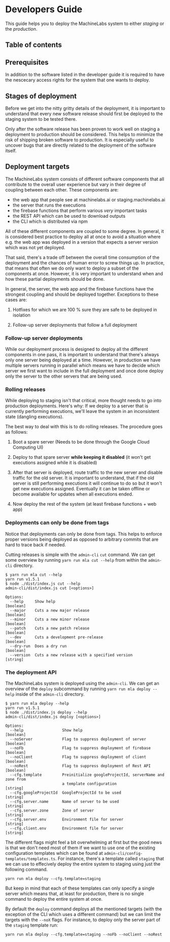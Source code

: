 # Developers Guide

This guide helps you to deploy the MachineLabs system to either *staging* or the *production*.

## Table of contents


## Prerequisites

In addition to the software listed in the developer guide it is required to have the nescecary access rights for the system that one wants to deploy.

## Stages of deployment

Before we get into the nitty gritty details of the deployment, it is important to understand that every new software release should first be deployed to the staging system to be tested there.

Only after the software release has been proven to work well on staging a deployment to production should be considered. This helps to minimize the risk of shipping broken software to production. It is especially useful to uncover bugs that are directly related to the deployment of the software itself.

## Deployment targets

The MachineLabs system consists of different software components that all contribute to the overall user experience but vary in their degree of coupling between each other. These components are:

- the web app that people see at machinelabs.ai or staging.machinelabs.ai
- the server that runs the executions
- the firebase functions that perform various *very* important tasks
- the REST API which can be used to download outputs
- the CLI which is distributed via npm

All of these different components are coupled to some degree. In general, it is considered best practice to deploy all at once to avoid a situation where e.g. the web app was deployed in a version that expects a server version which was not yet deployed.

That said, there's a trade off between the overall time consumption of the deployment and the chances of human error to screw things up. In practice, that means that often we do only want to deploy a subset of the components at once. However, it is very important to understand when and how these partial deployments should be done.

In general, the server, the web app and the firebase functions have the strongest coupling and should be deployed together. Exceptions to these cases are:

1. Hotfixes for which we are 100 % sure they are safe to be deployed in isolation

2. Follow-up server deployments that follow a full deployment

### Follow-up server deployments

While our deployment process is designed to deploy all the different components in one pass, it is important to understand that there's always only one server being deployed at a time. However, in production we have multiple servers running in parallel which means we have to decide which server we first want to include in the full deployment and once done deploy only the server to the other servers that are being used.

### Rolling releases

While deploying to staging isn't that critical, more thought needs to go into production deployments. Here's why: If we deploy to a server that is currently performing executions, we'll leave the system in an inconsistent state (dangling executions).

The best way to deal with this is to do rolling releases. The procedure goes as follows:

1. Boot a spare server (Needs to be done through the Google Cloud Computing UI)

2. Deploy to that spare server **while keeping it disabled** (it won't get executions assigned while it is disabled)

3. After that server is deployed, route traffic to the new server and disable traffic for the old server. It is important to understand, that if the old server is still performing executions it will continue to do so but it won't get new executions assigned. Eventually it can be taken offline or become available for updates when all executions ended.

4. Now deploy the rest of the system (at least firebase functions + web app)

### Deployments can only be done from tags

Notice that deployments can only be done from tags. This helps to enforce proper versions being deployed as opposed to arbitrary commits that are hard to trace back if needed.

Cutting releases is simple with the `admin-cli` `cut` command. We can get some overview by running `yarn run mla cut --help` from within the `admin-cli` directory.

```
$ yarn run mla cut --help
yarn run v1.5.1
$ node ./dist/index.js cut --help
admin-cli/dist/index.js cut [<options>]

Options:
  --help     Show help                                                 [boolean]
  --major    Cuts a new major release                                  [boolean]
  --minor    Cuts a new minor release                                  [boolean]
  --patch    Cuts a new patch release                                  [boolean]
  --dev      Cuts a development pre-release                            [boolean]
  --dry-run  Does a dry run                                            [boolean]
  --version  Cuts a new release with a specified version                [string]
```

### The deployment API

The MachineLabs system is deployed using the `admin-cli`. We can get an overview of the `deploy` subcommand by running `yarn run mla deploy --help` inside of the `admin-cli` directory.

```shell
$ yarn run mla deploy --help
yarn run v1.5.1
$ node ./dist/index.js deploy --help
admin-cli/dist/index.js deploy [<options>]

Options:
  --help                 Show help                                     [boolean]
  --noServer             Flag to suppress deployment of server         [boolean]
  --noFb                 Flag to suppress deployment of firebase       [boolean]
  --noClient             Flag to suppress deployment of client         [boolean]
  --noRest               Flag to suppress deployment of Rest API         [boolean]
  --cfg.template         Preinitialize googleProjectId, serverName and zone from
                         a template configuration                       [string]
  --cfg.googleProjectId  GoogleProjectId to be used                     [string]
  --cfg.server.name      Name of server to be used                      [string]
  --cfg.server.zone      Zone of server                                 [string]
  --cfg.server.env       Environment file for server                    [string]
  --cfg.client.env       Environment file for server                    [string]
```

The different flags might feel a bit overwhelming at first but the good news is that we don't need most of them if we want to use one of the existing configuration templates which can be found at `admin-cli/config-templates/templates.ts`. For instance, there's a template called `staging` that we can use to effecively deploy the entire system to staging using just the following command.

```shell
yarn run mla deploy --cfg.template=staging
```

But keep in mind that each of these templates can only specify a single server which means that, at least for production, there is no single command to deploy the entire system at once.

By default the `deploy` command deploys all the mentioned targets (with the exception of the CLI which uses a different command) but we can limit the targets with the `--noX` flags. For instance, to deploy only the server part of the `staging` template run:

```shell
yarn run mla deploy --cfg.template=staging --noFb --noClient --noRest
```


